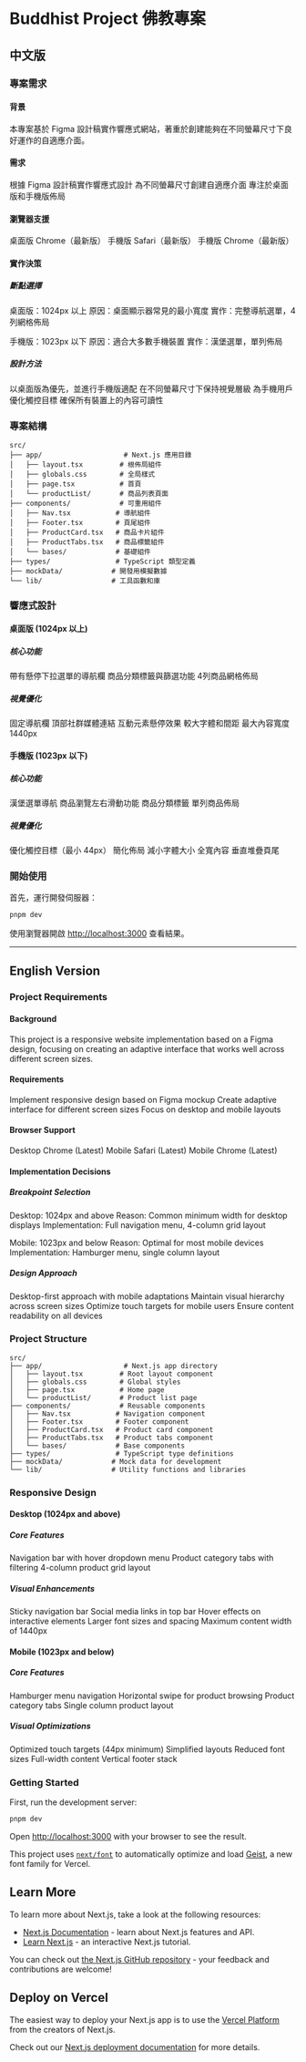 # Buddhist Project 佛教專案

## 中文版

### 專案需求

#### 背景
本專案基於 Figma 設計稿實作響應式網站，著重於創建能夠在不同螢幕尺寸下良好運作的自適應介面。

#### 需求
根據 Figma 設計稿實作響應式設計
為不同螢幕尺寸創建自適應介面
專注於桌面版和手機版佈局

#### 瀏覽器支援
桌面版 Chrome（最新版）
手機版 Safari（最新版）
手機版 Chrome（最新版）

#### 實作決策

##### 斷點選擇
桌面版：1024px 以上
原因：桌面顯示器常見的最小寬度
實作：完整導航選單，4列網格佈局

手機版：1023px 以下
原因：適合大多數手機裝置
實作：漢堡選單，單列佈局

##### 設計方法
以桌面版為優先，並進行手機版適配
在不同螢幕尺寸下保持視覺層級
為手機用戶優化觸控目標
確保所有裝置上的內容可讀性

### 專案結構

```
src/
├── app/                    # Next.js 應用目錄
│   ├── layout.tsx         # 根佈局組件
│   ├── globals.css        # 全局樣式
│   ├── page.tsx           # 首頁
│   └── productList/       # 商品列表頁面
├── components/            # 可重用組件
│   ├── Nav.tsx           # 導航組件
│   ├── Footer.tsx        # 頁尾組件
│   ├── ProductCard.tsx   # 商品卡片組件
│   ├── ProductTabs.tsx   # 商品標籤組件
│   └── bases/            # 基礎組件
├── types/                # TypeScript 類型定義
├── mockData/            # 開發用模擬數據
└── lib/                 # 工具函數和庫
```

### 響應式設計

#### 桌面版 (1024px 以上)

##### 核心功能
帶有懸停下拉選單的導航欄
商品分類標籤與篩選功能
4列商品網格佈局

##### 視覺優化
固定導航欄
頂部社群媒體連結
互動元素懸停效果
較大字體和間距
最大內容寬度 1440px

#### 手機版 (1023px 以下)

##### 核心功能
漢堡選單導航
商品瀏覽左右滑動功能
商品分類標籤
單列商品佈局

##### 視覺優化
優化觸控目標（最小 44px）
簡化佈局
減小字體大小
全寬內容
垂直堆疊頁尾

### 開始使用

首先，運行開發伺服器：

```bash
pnpm dev
```

使用瀏覽器開啟 [http://localhost:3000](http://localhost:3000) 查看結果。

---

## English Version

### Project Requirements

#### Background
This project is a responsive website implementation based on a Figma design, focusing on creating an adaptive interface that works well across different screen sizes.

#### Requirements
Implement responsive design based on Figma mockup
Create adaptive interface for different screen sizes
Focus on desktop and mobile layouts

#### Browser Support
Desktop Chrome (Latest)
Mobile Safari (Latest)
Mobile Chrome (Latest)

#### Implementation Decisions

##### Breakpoint Selection
Desktop: 1024px and above
Reason: Common minimum width for desktop displays
Implementation: Full navigation menu, 4-column grid layout

Mobile: 1023px and below
Reason: Optimal for most mobile devices
Implementation: Hamburger menu, single column layout

##### Design Approach
Desktop-first approach with mobile adaptations
Maintain visual hierarchy across screen sizes
Optimize touch targets for mobile users
Ensure content readability on all devices

### Project Structure

```
src/
├── app/                    # Next.js app directory
│   ├── layout.tsx         # Root layout component
│   ├── globals.css        # Global styles
│   ├── page.tsx           # Home page
│   └── productList/       # Product list page
├── components/            # Reusable components
│   ├── Nav.tsx           # Navigation component
│   ├── Footer.tsx        # Footer component
│   ├── ProductCard.tsx   # Product card component
│   ├── ProductTabs.tsx   # Product tabs component
│   └── bases/            # Base components
├── types/                # TypeScript type definitions
├── mockData/            # Mock data for development
└── lib/                 # Utility functions and libraries
```

### Responsive Design

#### Desktop (1024px and above)

##### Core Features
Navigation bar with hover dropdown menu
Product category tabs with filtering
4-column product grid layout

##### Visual Enhancements
Sticky navigation bar
Social media links in top bar
Hover effects on interactive elements
Larger font sizes and spacing
Maximum content width of 1440px

#### Mobile (1023px and below)

##### Core Features
Hamburger menu navigation
Horizontal swipe for product browsing
Product category tabs
Single column product layout

##### Visual Optimizations
Optimized touch targets (44px minimum)
Simplified layouts
Reduced font sizes
Full-width content
Vertical footer stack

### Getting Started

First, run the development server:

```bash
pnpm dev
```

Open [http://localhost:3000](http://localhost:3000) with your browser to see the result.

This project uses [`next/font`](https://nextjs.org/docs/app/building-your-application/optimizing/fonts) to automatically optimize and load [Geist](https://vercel.com/font), a new font family for Vercel.

## Learn More

To learn more about Next.js, take a look at the following resources:

- [Next.js Documentation](https://nextjs.org/docs) - learn about Next.js features and API.
- [Learn Next.js](https://nextjs.org/learn) - an interactive Next.js tutorial.

You can check out [the Next.js GitHub repository](https://github.com/vercel/next.js) - your feedback and contributions are welcome!

## Deploy on Vercel

The easiest way to deploy your Next.js app is to use the [Vercel Platform](https://vercel.com/new?utm_medium=default-template&filter=next.js&utm_source=create-next-app&utm_campaign=create-next-app-readme) from the creators of Next.js.

Check out our [Next.js deployment documentation](https://nextjs.org/docs/app/building-your-application/deploying) for more details.
